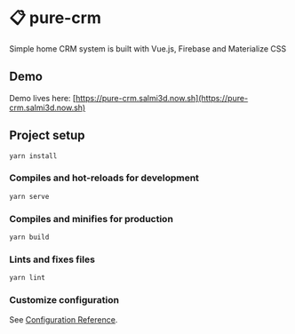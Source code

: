 # 📋 pure-crm

Simple home CRM system is built with Vue.js, Firebase and Materialize CSS

## Demo

Demo lives here: [https://pure-crm.salmi3d.now.sh](https://pure-crm.salmi3d.now.sh)

## Project setup

```
yarn install
```

### Compiles and hot-reloads for development

```
yarn serve
```

### Compiles and minifies for production

```
yarn build
```

### Lints and fixes files

```
yarn lint
```

### Customize configuration

See [Configuration Reference](https://cli.vuejs.org/config/).
